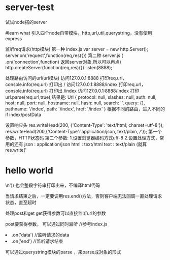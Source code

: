 # server-test
试试node搭的server


#learn what
引入四个node自带模块，http,url,util,querystring，没有使用express

监听req请求(http模块)
第一种 index.js
var server = new http.Server();
server.on('request',function(req,res){})
第二种 server.js  ( .on('connection',function) 返回server对象,所以可以再点)
http.createServer(function(req,res){}).listen(8888);

处理路由访问的url(url模块)
访问127.0.0.1:8888 打印req.url，console.info(req.url)  打印出 /
访问127.0.0.1:8888/index 打印req.url，console.info(req.url)  打印出 /index
访问127.0.0.1:8888/index 打印url.parse(req.url,true),结果是:
Url {
  protocol: null,
  slashes: null,
  auth: null,
  host: null,
  port: null,
  hostname: null,
  hash: null,
  search: '',
  query: {},
  pathname: '/index',
  path: '/index',
  href: '/index'
}
根据不同的路由，进入不同的if   index/postData

设置响应头
res.writeHead(200, {'Content-Type': 'text/html; charset=utf-8'});
res.writeHead(200,{'Content-Type':'application/json, text/plain, */*'});
第一个参数，HTTP状态码
第二个参数:
1.设置浏览器编码方式uff-8
2.设置处理方式，常用的还有
json : application/json
html : text/html
text : text/plain   (就算res.write('<h1>hello world</h1> \n'))  也会整段字符串打印出来，不编译html代码

当请求结束之后，一定要调用res.end()方法，否则客户端无法回调一直处理请求状态，直至超时

处理post和get
get获得参数可以直接监听url的参数

post要获得参数，
可以通过同时监听   //参考index.js
<li>.on('data') //监听请求的data</li>
<li>.on('end')  //监听请求结束</li>

可以通过querystring模块的parse ，来parse成对象的形式









